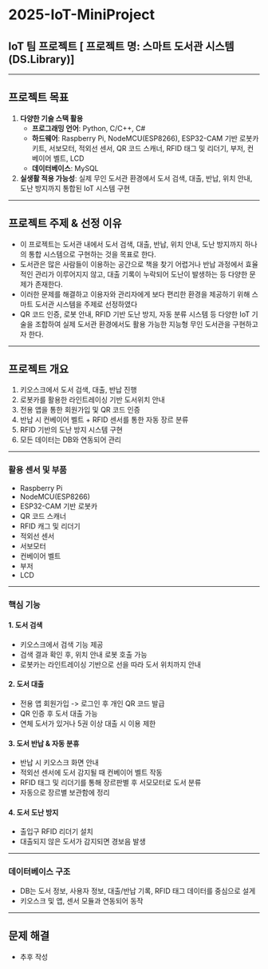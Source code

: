 # 2025-IoT-MiniProject
## IoT 팀 프로젝트 [ 프로젝트 명: 스마트 도서관 시스템 (DS.Library)]

---

## 프로젝트 목표
1. **다양한 기술 스택 활용**
    - **프로그래밍 언어**: Python, C/C++, C#
    - **하드웨어**: Raspberry Pi, NodeMCU(ESP8266), ESP32-CAM 기반 로봇카 키트, 서보모터, 적외선 센서, QR 코드 스캐너, RFID 태그 및 리더기, 부저, 컨베이어 벨트, LCD
    - **데이터베이스**: MySQL
2. **실생활 적용 가능성**: 실제 무인 도서관 환경에서 도서 검색, 대출, 반납, 위치 안내, 도난 방지까지 통합된 IoT 시스템 구현

---

## 프로젝트 주제 & 선정 이유
- 이 프로젝트는 도서관 내에서 도서 검색, 대출, 반납, 위치 안내, 도난 방지까지 하나의 통합 시스템으로 구현하는 것을 목표로 한다.
- 도서관은 많은 사람들이 이용하는 공간으로 책을 찾기 어렵거나 반납 과정에서 효율적인 관리가 이루어지지 않고, 대출 기록이 누락되어 도난이 발생하는 등 다양한 문제가 존재한다.
- 이러한 문제를 해결하고 이용자와 관리자에게 보다 편리한 환경을 제공하기 위해 스마트 도서관 시스템을 주제로 선정하였다
- QR 코드 인증, 로봇 안내, RFID 기반 도난 방지, 자동 분류 시스템 등 다양한 IoT 기술을 조합하여 실제 도서관 환경에서도 활용 가능한 지능형 무인 도서관을 구현하고자 한다.

---

## 프로젝트 개요
1. 키오스크에서 도서 검색, 대출, 반납 진행
2. 로봇카를 활용한 라인트레이싱 기반 도서위치 안내
3. 전용 앱을 통한 회원가입 및 QR 코드 인증
4. 반납 시 컨베이어 벨트 + RFID 센서를 통한 자동 장르 분류
5. RFID 기반의 도난 방지 시스템 구현
6. 모든 데이터는 DB와 연동되어 관리

---

### 활용 센서 및 부품
- Raspberry Pi
- NodeMCU(ESP8266)
- ESP32-CAM 기반 로봇카
- QR 코드 스캐너
- RFID 캐그 및 리더기
- 적외선 센서
- 서보모터
- 컨베이어 벨트
- 부저
- LCD

---

### 핵심 기능
#### 1. 도서 검색
- 키오스크에서 검색 기능 제공
- 검색 결과 확인 후, 위치 안내 로봇 호출 가능
- 로봇카는 라인트레이싱 기반으로 선을 따라 도서 위치까지 안내

#### 2. 도서 대출
- 전용 앱 회원가입 -> 로그인 후 개인 QR 코드 발급
- QR 인증 후 도서 대출 가능
- 연체 도서가 있거나 5권 이상 대출 시 이용 제한

#### 3. 도서 반납 & 자동 분휴
- 반납 시 키오스크 화면 안내
- 적외선 센서에 도서 감지될 때 컨베이어 벨트 작동
- RFID 태그 및 리더기를 통해 장르판별 후 서모모터로 도서 분류
- 자동으로 장르별 보관함에 정리

#### 4. 도서 도난 방지
- 출입구 RFID 리더기 설치
- 대출되지 않은 도서가 감지되면 경보음 발생

---

### 데이터베이스 구조
- DB는 도서 정보, 사용자 정보, 대출/반납 기록, RFID 태그 데이터를 중심으로 설게
- 키오스크 및 앱, 센서 모듈과 연동되어 동작

---

## 문제 해결
- 추후 작성

